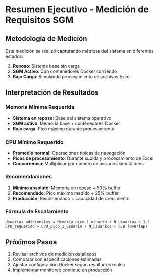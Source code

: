 # Resumen Ejecutivo - Medición de Requisitos SGM

## Metodología de Medición

Esta medición se realizó capturando métricas del sistema en diferentes estados:
1. **Reposo**: Sistema base sin carga
2. **SGM Activo**: Con contenedores Docker corriendo
3. **Bajo Carga**: Simulando procesamiento de archivos Excel

## Interpretación de Resultados

### Memoria Mínima Requerida
- **Sistema en reposo**: Base del sistema operativo
- **SGM activo**: Memoria base + contenedores Docker
- **Bajo carga**: Pico máximo durante procesamiento

### CPU Mínimo Requerido
- **Promedio normal**: Operaciones típicas de navegación
- **Picos de procesamiento**: Durante subida y procesamiento de Excel
- **Concurrencia**: Multiplicar por número de usuarios simultáneos

### Recomendaciones

1. **Mínimo absoluto**: Memoria en reposo + 50% buffer
2. **Recomendado**: Pico máximo medido + 25% buffer  
3. **Producción**: Recomendado + capacidad de crecimiento

### Fórmula de Escalamiento

```
Usuarios adicionales = Memoria_pico_1_usuario × N_usuarios × 1.2
CPU_requerido = CPU_pico_1_usuario × N_usuarios × 0.8 (overlap)
```

## Próximos Pasos

1. Revisar archivos de medición detallados
2. Comparar con especificaciones estimadas
3. Ajustar configuración Docker según resultados reales
4. Implementar monitoreo continuo en producción
